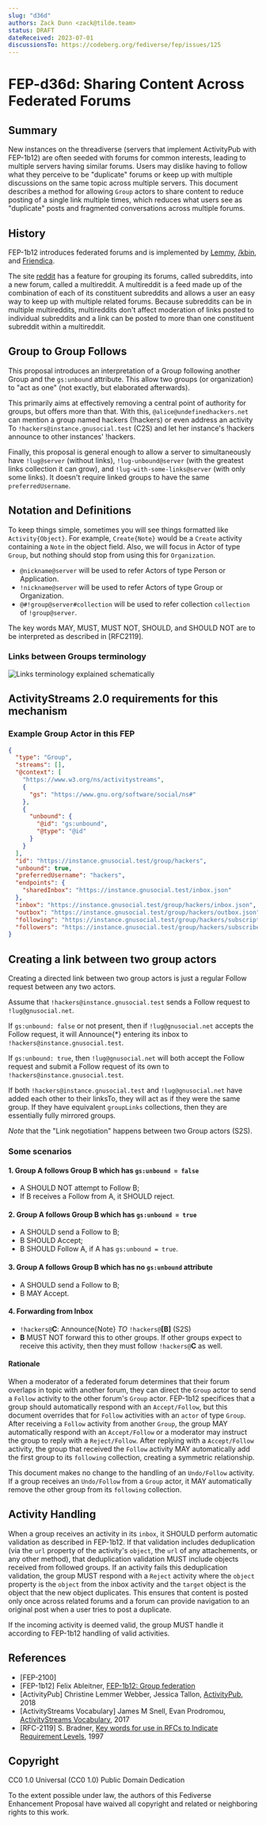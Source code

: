 ```yaml
---
slug: "d36d"
authors: Zack Dunn <zack@tilde.team>
status: DRAFT
dateReceived: 2023-07-01
discussionsTo: https://codeberg.org/fediverse/fep/issues/125
---
```

# FEP-d36d: Sharing Content Across Federated Forums

## Summary

New instances on the threadiverse (servers that implement ActivityPub with FEP-1b12) are often seeded with forums for common
interests, leading to multiple servers having similar forums. Users may dislike having to follow what they perceive to be
"duplicate" forums or keep up with multiple discussions on the same topic across multiple servers. This document describes a
method for allowing `Group` actors to share content to reduce posting of a single link multiple times, which reduces what users
see as "duplicate" posts and fragmented conversations across multiple forums.

## History

FEP-1b12 introduces federated forums and is implemented by [Lemmy](https://github.com/LemmyNet/lemmy/), [/kbin](https://codeberg.org/Kbin/kbin-core/), and [Friendica](https://github.com/friendica/friendica).

The site [reddit](https://old.reddit.com) has a feature for grouping its forums, called subreddits, into a new forum, called a
multireddit. A multireddit is a feed made up of the combination of each of its constituent subreddits and allows a user an easy
way to keep up with multiple related forums. Because subreddits can be in multiple multireddits, multireddits don't affect
moderation of links posted to individual subreddits and a link can be posted to more than one constituent subreddit within a
multireddit.


## Group to Group Follows

This proposal introduces an interpretation of a Group following another Group and the `gs:unbound` attribute. This allow two groups (or organization) to "act as one" (not exactly, but elaborated afterwards).

This primarily aims at effectively removing a central point of authority for groups, but offers more than that. With this, `@alice@undefinedhackers.net` can mention a group named hackers (!hackers) or even address an activity To `!hackers@instance.gnusocial.test` (C2S) and let her instance's !hackers announce to other instances' !hackers.

Finally, this proposal is general enough to allow a server to simultaneously have `!lug@server` (without links), `!lug-unbound@server` (with the greatest links collection it can grow), and `!lug-with-some-links@server` (with only some links). It doesn't require linked groups to have the same `preferredUsername`.


## Notation and Definitions

To keep things simple, sometimes you will see things formatted like `Activity{Object}`. For example, `Create{Note}` would be a `Create` activity containing a `Note` in the object field.
Also, we will focus in Actor of type `Group`, but nothing should stop from using this for `Organization`.

* `@nickname@server` will be used to refer Actors of type Person or Application.
* `!nickname@server` will be used to refer Actors of type Group or Organization.
* `@#!group@server#collection` will be used to refer collection `collection` of `!group@server`.

The key words MAY, MUST, MUST NOT, SHOULD, and SHOULD NOT are to be interpreted as described in [RFC2119].


### Links between Groups terminology

![Links terminology explained schematically](assets/fep-2100/linksCollection.png)


## ActivityStreams 2.0 requirements for this mechanism


### Example Group Actor in this FEP

```json
{
  "type": "Group",
  "streams": [],
  "@context": [
    "https://www.w3.org/ns/activitystreams",
    {
      "gs": "https://www.gnu.org/software/social/ns#"
    },
    {
      "unbound": {
        "@id": "gs:unbound",
        "@type": "@id"
      }
    }
  ],
  "id": "https://instance.gnusocial.test/group/hackers",
  "unbound": true,
  "preferredUsername": "hackers",
  "endpoints": {
    "sharedInbox": "https://instance.gnusocial.test/inbox.json"
  },
  "inbox": "https://instance.gnusocial.test/group/hackers/inbox.json",
  "outbox": "https://instance.gnusocial.test/group/hackers/outbox.json",
  "following": "https://instance.gnusocial.test/group/hackers/subscriptions",
  "followers": "https://instance.gnusocial.test/group/hackers/subscribers",
}
```


## Creating a link between two group actors

Creating a directed link between two group actors is just a regular Follow request between any two actors.

Assume that `!hackers@instance.gnusocial.test` sends a Follow request to `!lug@gnusocial.net`.

If `gs:unbound: false` or not present, then if `!lug@gnusocial.net` accepts the Follow request, it will Announce{*} entering its inbox to `!hackers@instance.gnusocial.test`.

If `gs:unbound: true`, then `!lug@gnusocial.net` will both accept the Follow request and submit a Follow request of its own to `!hackers@instance.gnusocial.test`.

If both `!hackers@instance.gnusocial.test` and `!lug@gnusocial.net` have added each other to their linksTo, they will act as if they were the same group. If they have equivalent `groupLinks` collections, then they are essentially fully mirrored groups.

_Note_ that the "Link negotiation" happens between two Group actors (S2S).


### Some scenarios


#### 1. Group A follows Group B which has `gs:unbound = false`

- A SHOULD NOT attempt to Follow B;
- If B receives a Follow from A, it SHOULD reject.


#### 2. Group A follows Group B which has `gs:unbound = true`

- A SHOULD send a Follow to B;
- B SHOULD Accept;
- B SHOULD Follow A, if A has `gs:unbound = true`.


#### 3. Group A follows Group B which has no `gs:unbound` attribute

- A SHOULD send a Follow to B;
- B MAY Accept.


#### 4. Forwarding from Inbox

- `!hackers@`**C**: Announce{Note} _TO_ `!hackers@`**[B]** (S2S)
- **B** MUST NOT forward this to other groups. If other groups expect to receive this activity, then they must follow `!hackers@`**C** as well.

#### Rationale

When a moderator of a federated forum determines that their forum overlaps in topic with another forum, they can direct the
`Group` actor to send a `Follow` activity to the other forum's `Group` actor. FEP-1b12 specifices that a group should
automatically respond with an `Accept/Follow`, but this document overrides that for `Follow` activities with an `actor` of type
`Group`. After receiving a `Follow` activity from another `Group`, the group MAY automatically respond with an `Accept/Follow`
or a moderator may instruct the group to reply with a `Reject/Follow`. After replying with a `Accept/Follow` activity, the
group that received the `Follow` activity MAY automatically add the first group to its `following` collection, creating a
symmetric relationship.

This document makes no change to the handling of an `Undo/Follow` activity. If a group receives an `Undo/Follow` from a `Group`
actor, it MAY automatically remove the other group from its `following` collection.


## Activity Handling

When a group receives an activity in its `inbox`, it SHOULD perform automatic validation as described in FEP-1b12. If that
validation includes deduplication (via the `url` property of the activity's `object`, the `url` of any attachements, or any
other method), that deduplication validation MUST include objects received from followed groups. If an activity fails this
deduplication validation, the group MUST respond with a `Reject` activity where the `object` property is the `object` from
the inbox activity and the `target` object is the object that the new object duplicates. This ensures that content is posted
only once across related forums and a forum can provide navigation to an original post when a user tries to post a duplicate.

If the incoming activity is deemed valid, the group MUST handle it according to FEP-1b12 handling of valid activities.

## References
- [FEP-2100]
- [FEP-1b12] Felix Ableitner, [FEP-1b12: Group federation](https://codeberg.org/fediverse/fep/src/branch/main/fep/1b12/fep-1b12.md)
- [ActivityPub] Christine Lemmer Webber, Jessica Tallon, [ActivityPub](https://www.w3.org/TR/activitypub/), 2018
- [ActivityStreams Vocabulary] James M Snell, Evan Prodromou, [ActivityStreams Vocabulary](https://www.w3.org/TR/activitystreams-vocabulary/#h-modeling-friend-requests), 2017
- [RFC-2119] S. Bradner, [Key words for use in RFCs to Indicate Requirement Levels](https://tools.ietf.org/html/rfc2119.html), 1997


## Copyright

CC0 1.0 Universal (CC0 1.0) Public Domain Dedication

To the extent possible under law, the authors of this Fediverse Enhancement Proposal have waived all copyright and related or
neighboring rights to this work.

